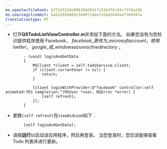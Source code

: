 ```yaml
---
ms.openlocfilehash: b7f1d3324e088368d541f151b3f6c93cf2f8a2db
ms.sourcegitcommit: bab1265d669c3e6871daa7cb8a5640a47104947a
translationtype: MT
---
```

* 打开**QSTodoListViewController.m**并添加下面的方法。 如果您没有为您标识提供程序使用 Facebook， _facebook_更改为_microsoftaccount_，_使用 twitter_， _google_或_windowsazureactivedirectory_ 。

```
        - (void) loginAndGetData
        {
            MSClient *client = self.todoService.client;
            if (client.currentUser != nil) {
                return;
            }

            [client loginWithProvider:@"facebook" controller:self animated:YES completion:^(MSUser *user, NSError *error) {
                [self refresh];
            }];
        }
```

* 更换`[self refresh]`在`viewDidLoad`如下︰

```
        [self loginAndGetData];
```

* 请按**运行**以启动该应用程序，然后再登录。 当您登录时，您应该能够查看 Todo 列表并进行更新。
